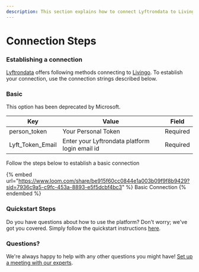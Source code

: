 ```yaml
---
description: This section explains how to connect Lyftrondata to Livingo.
---
```


# Connection Steps

### Establishing a connection

[Lyftrondata](https://www.lyftrondata.com) offers following methods connecting to [Livingo](https://www.lyftrondata.com/integration/marketing-analytics/livingo/). To establish your connection, use the connection strings described below.

### Basic

This option has been deprecated by Microsoft.

| Key                | Value                                          | Field    |
| ------------------ | ---------------------------------------------- | -------- |
| person\_token      | Your Personal Token                            | Required |
| Lyft\_Token\_Email | Enter your Lyftrondata platform login email id | Required |

Follow the steps below to establish a basic connection

{% embed url="https://www.loom.com/share/be915f60cc0844e1a003b09f9f8b9429?sid=7936c9a5-c9fc-453a-8893-e5f5dcbf4bc3" %}
Basic Connection
{% endembed %}

### Quickstart Steps

Do you have questions about how to use the platform? Don't worry; we've got you covered. Simply follow the quickstart instructions [here](README.md).

### Questions? <a href="#questions" id="questions"></a>

We're always happy to help with any other questions you might have! [Set up a meeting with our experts](https://www.lyftrondata.com/book-a-meeting/).
